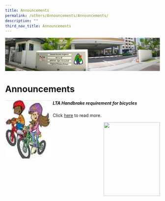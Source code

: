 ```yaml
---
title: Announcements
permalink: /others/Announcements/Announcements/
description: ""
third_nav_title: Announcements
---
```

![](/images/About%20Us.jpg)

Announcements
=============


<img src="/images/lta.jpeg" style="width:150px;height:190px;margin-right:5px;" align = "left"> 

##### LTA Handbrake requirement for bicycles
Click [here](/others/announcements/lta-handbrake-requirement-for-bicycles/) to read more.





<img src="/images/xxx.png" style="width:183px;height:240px;margin-left:15px;" align = "right">

